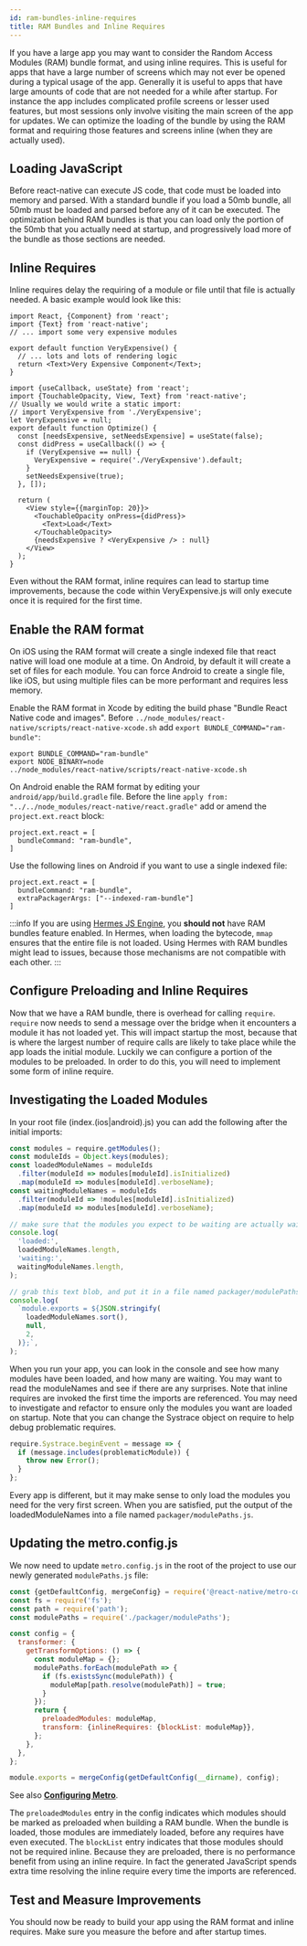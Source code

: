 ```yaml
---
id: ram-bundles-inline-requires
title: RAM Bundles and Inline Requires
---
```


If you have a large app you may want to consider the Random Access Modules (RAM) bundle format, and using inline requires. This is useful for apps that have a large number of screens which may not ever be opened during a typical usage of the app. Generally it is useful to apps that have large amounts of code that are not needed for a while after startup. For instance the app includes complicated profile screens or lesser used features, but most sessions only involve visiting the main screen of the app for updates. We can optimize the loading of the bundle by using the RAM format and requiring those features and screens inline (when they are actually used).

## Loading JavaScript

Before react-native can execute JS code, that code must be loaded into memory and parsed. With a standard bundle if you load a 50mb bundle, all 50mb must be loaded and parsed before any of it can be executed. The optimization behind RAM bundles is that you can load only the portion of the 50mb that you actually need at startup, and progressively load more of the bundle as those sections are needed.

## Inline Requires

Inline requires delay the requiring of a module or file until that file is actually needed. A basic example would look like this:

```tsx title="VeryExpensive.tsx"
import React, {Component} from 'react';
import {Text} from 'react-native';
// ... import some very expensive modules

export default function VeryExpensive() {
  // ... lots and lots of rendering logic
  return <Text>Very Expensive Component</Text>;
}
```

```tsx title="Optimized.tsx"
import {useCallback, useState} from 'react';
import {TouchableOpacity, View, Text} from 'react-native';
// Usually we would write a static import:
// import VeryExpensive from './VeryExpensive';
let VeryExpensive = null;
export default function Optimize() {
  const [needsExpensive, setNeedsExpensive] = useState(false);
  const didPress = useCallback(() => {
    if (VeryExpensive == null) {
      VeryExpensive = require('./VeryExpensive').default;
    }
    setNeedsExpensive(true);
  }, []);

  return (
    <View style={{marginTop: 20}}>
      <TouchableOpacity onPress={didPress}>
        <Text>Load</Text>
      </TouchableOpacity>
      {needsExpensive ? <VeryExpensive /> : null}
    </View>
  );
}
```

Even without the RAM format, inline requires can lead to startup time improvements, because the code within VeryExpensive.js will only execute once it is required for the first time.

## Enable the RAM format

On iOS using the RAM format will create a single indexed file that react native will load one module at a time. On Android, by default it will create a set of files for each module. You can force Android to create a single file, like iOS, but using multiple files can be more performant and requires less memory.

Enable the RAM format in Xcode by editing the build phase "Bundle React Native code and images". Before `../node_modules/react-native/scripts/react-native-xcode.sh` add `export BUNDLE_COMMAND="ram-bundle"`:

```
export BUNDLE_COMMAND="ram-bundle"
export NODE_BINARY=node
../node_modules/react-native/scripts/react-native-xcode.sh
```

On Android enable the RAM format by editing your `android/app/build.gradle` file. Before the line `apply from: "../../node_modules/react-native/react.gradle"` add or amend the `project.ext.react` block:

```
project.ext.react = [
  bundleCommand: "ram-bundle",
]
```

Use the following lines on Android if you want to use a single indexed file:

```
project.ext.react = [
  bundleCommand: "ram-bundle",
  extraPackagerArgs: ["--indexed-ram-bundle"]
]
```

:::info
If you are using [Hermes JS Engine](https://github.com/facebook/hermes), you **should not** have RAM bundles feature enabled. In Hermes, when loading the bytecode, `mmap` ensures that the entire file is not loaded. Using Hermes with RAM bundles might lead to issues, because those mechanisms are not compatible with each other.
:::

## Configure Preloading and Inline Requires

Now that we have a RAM bundle, there is overhead for calling `require`. `require` now needs to send a message over the bridge when it encounters a module it has not loaded yet. This will impact startup the most, because that is where the largest number of require calls are likely to take place while the app loads the initial module. Luckily we can configure a portion of the modules to be preloaded. In order to do this, you will need to implement some form of inline require.

## Investigating the Loaded Modules

In your root file (index.(ios|android).js) you can add the following after the initial imports:

```js
const modules = require.getModules();
const moduleIds = Object.keys(modules);
const loadedModuleNames = moduleIds
  .filter(moduleId => modules[moduleId].isInitialized)
  .map(moduleId => modules[moduleId].verboseName);
const waitingModuleNames = moduleIds
  .filter(moduleId => !modules[moduleId].isInitialized)
  .map(moduleId => modules[moduleId].verboseName);

// make sure that the modules you expect to be waiting are actually waiting
console.log(
  'loaded:',
  loadedModuleNames.length,
  'waiting:',
  waitingModuleNames.length,
);

// grab this text blob, and put it in a file named packager/modulePaths.js
console.log(
  `module.exports = ${JSON.stringify(
    loadedModuleNames.sort(),
    null,
    2,
  )};`,
);
```

When you run your app, you can look in the console and see how many modules have been loaded, and how many are waiting. You may want to read the moduleNames and see if there are any surprises. Note that inline requires are invoked the first time the imports are referenced. You may need to investigate and refactor to ensure only the modules you want are loaded on startup. Note that you can change the Systrace object on require to help debug problematic requires.

```js
require.Systrace.beginEvent = message => {
  if (message.includes(problematicModule)) {
    throw new Error();
  }
};
```

Every app is different, but it may make sense to only load the modules you need for the very first screen. When you are satisfied, put the output of the loadedModuleNames into a file named `packager/modulePaths.js`.

## Updating the metro.config.js

We now need to update `metro.config.js` in the root of the project to use our newly generated `modulePaths.js` file:

<!-- prettier-ignore -->

```js
const {getDefaultConfig, mergeConfig} = require('@react-native/metro-config');
const fs = require('fs');
const path = require('path');
const modulePaths = require('./packager/modulePaths');

const config = {
  transformer: {
    getTransformOptions: () => {
      const moduleMap = {};
      modulePaths.forEach(modulePath => {
        if (fs.existsSync(modulePath)) {
          moduleMap[path.resolve(modulePath)] = true;
        }
      });
      return {
        preloadedModules: moduleMap,
        transform: {inlineRequires: {blockList: moduleMap}},
      };
    },
  },
};

module.exports = mergeConfig(getDefaultConfig(__dirname), config);
```

See also [**Configuring Metro**](/docs/metro#configuring-metro).

The `preloadedModules` entry in the config indicates which modules should be marked as preloaded when building a RAM bundle. When the bundle is loaded, those modules are immediately loaded, before any requires have even executed. The `blockList` entry indicates that those modules should not be required inline. Because they are preloaded, there is no performance benefit from using an inline require. In fact the generated JavaScript spends extra time resolving the inline require every time the imports are referenced.

## Test and Measure Improvements

You should now be ready to build your app using the RAM format and inline requires. Make sure you measure the before and after startup times.